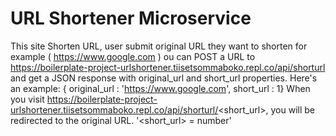 # URL Shortener Microservice

This site Shorten URL, user submit original URL they want to shorten for example ( https://www.google.com )
ou can POST a URL to https://boilerplate-project-urlshortener.tiisetsommaboko.repl.co/api/shorturl and get a JSON response with original_url and short_url properties. Here's an example: { original_url : 'https://www.google.com', short_url : 1}
When you visit https://boilerplate-project-urlshortener.tiisetsommaboko.repl.co/api/shorturl/<short_url>, you will be redirected to the original URL.
'<short_url> = number'
